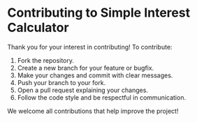 # Contributing to Simple Interest Calculator

Thank you for your interest in contributing! To contribute:

1. Fork the repository.
2. Create a new branch for your feature or bugfix.
3. Make your changes and commit with clear messages.
4. Push your branch to your fork.
5. Open a pull request explaining your changes.
6. Follow the code style and be respectful in communication.

We welcome all contributions that help improve the project!

